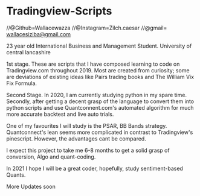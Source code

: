 # Tradingview-Scripts
//@Github=Wallacewazza
//@Instagram=Zilch.caesar
//@gmail= wallacesiziba@gmail.com

23 year old International Business and Management Student.
University of central lancashire


1st stage.
These are scripts that I have composed learning to code on Tradingview.com throughout 2019. Most are created from curiosity; some are deviations of existing ideas like Pairs trading books and The William Vix Fix Formula.

Second Stage.
In 2020, I am currently studying python in my spare time. Secondly, after getting a decent grasp of the language to convert them into python scripts and use Quantconnent.com's automated algorithm for much more accurate backtest and live auto trials.

One of my favourites I will study is the PSAR, BB Bands strategy. Quantconnect's lean seems more complicated in contrast to Tradingview's pinescript. However, the advantages cant be compared.

I expect this project to take me 6-8 months to get a solid grasp of conversion, Algo and quant-coding.

In 2021 I hope I will be a great coder, hopefully, study sentiment-based Quants.

More Updates soon

